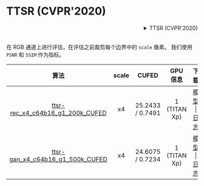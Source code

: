 # TTSR (CVPR'2020)

<!-- [ALGORITHM] -->

<details>
<summary align="right">TTSR (CVPR'2020)</summary>

```bibtex
@inproceedings{yang2020learning,
  title={Learning texture transformer network for image super-resolution},
  author={Yang, Fuzhi and Yang, Huan and Fu, Jianlong and Lu, Hongtao and Guo, Baining},
  booktitle={Proceedings of the IEEE/CVF Conference on Computer Vision and Pattern Recognition},
  pages={5791--5800},
  year={2020}
}
```

</details>

<br/>

在 RGB 通道上进行评估，在评估之前裁剪每个边界中的 `scale` 像素。
我们使用 `PSNR` 和 `SSIM` 作为指标。

|                                                 算法                                                  | scale |      CUFED       |   GPU 信息   |                                                                                                                         下载                                                                                                                          |
| :---------------------------------------------------------------------------------------------------: | :---: | :--------------: | :----------: | :---------------------------------------------------------------------------------------------------------------------------------------------------------------------------------------------------------------------------------------------------: |
| [ttsr-rec_x4_c64b16_g1_200k_CUFED](/configs/image_restorers/ttsr/ttsr-rec_x4_c64b16_g1_200k_CUFED.py) |  x4   | 25.2433 / 0.7491 | 1 (TITAN Xp) | [模型](https://download.openmmlab.com/mmediting/restorers/ttsr/ttsr-rec_x4_c64b16_g1_200k_CUFED_20210525-b0dba584.pth) \| [日志](https://download.openmmlab.com/mmediting/restorers/ttsr/ttsr-rec_x4_c64b16_g1_200k_CUFED_20210525-b0dba584.log.json) |
| [ttsr-gan_x4_c64b16_g1_500k_CUFED](/configs/image_restorers/ttsr/ttsr-gan_x4_c64b16_g1_500k_CUFED.py) |  x4   | 24.6075 / 0.7234 | 1 (TITAN Xp) | [模型](https://download.openmmlab.com/mmediting/restorers/ttsr/ttsr-gan_x4_c64b16_g1_500k_CUFED_20210626-2ab28ca0.pth) \| [日志](https://download.openmmlab.com/mmediting/restorers/ttsr/ttsr-gan_x4_c64b16_g1_500k_CUFED_20210626-2ab28ca0.log.json) |
